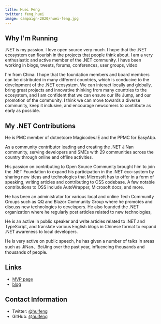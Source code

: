 ```yaml
---
title: Huei Feng
twitter: feng_huei
image: campaign-2020/huei-feng.jpg
---
```


## Why I'm Running

.NET is my passion. I love open source very much. I hope that the .NET ecosystem can flourish in the projects that people think about. I am a very enthusiastic and active member of the .NET community. I have been working in blogs, tweets, forums, conferences, user groups, video

I'm from China. I hope that the foundation members and board members can be distributed in many different countries, which is conducive to the development of the .NET ecosystem. We can interact locally and globally, bring great projects and innovative thinking from many countries to the ecosystem, and I am confident that we can ensure our life Jump, and our promotion of the community. I think we can move towards a diverse community, keep it inclusive, and encourage newcomers to contribute as early as possible.

## My .NET Contributions

He is PMC member of dotnetcore Magicodes.IE and the PPMC for EasyAbp.

As a community contributor leading and creating the .NET JiNan community, serving developers and SMEs with 29 communities across the country through online and offline activities.

His passion on contributing to Open Source Community brought him to join the .NET Foundation to expand his participation in the .NET eco-system by sharing new ideas and technologies that Microsoft has to offer in a form of speaking, writing articles and contributing to OSS codebase. A few notable contributions to OSS include AutoWrapper, Microsoft docs, and more.

He has been an administrator for various local and online Tech Community Groups such as QQ and Blazor Community Group where he promotes and discuss new technologies to developers. He also founded the .NET organization where he regularly post articles related to new technologies,

He is an active in public speaker and write articles related to .NET and TypeScript, and translate various English blogs in Chinese format to expand .NET awareness to local developers. 

He is very active on public speech, he has given a number of talks in areas such as JiNan、BeiJing over the past year, influencing thousands and thousands of people.



## Links

* [MVP page](https://mvp.microsoft.com/en-us/PublicProfile/5003855?fullName=Hui%20Feng)
* [blog](https://www.cnblogs.com/yyfh)

## Contact Information

* Twitter: [@huifeng](https://twitter.com/feng_huei)
* GitHub: [@huifeng](https://github.com/hueifeng)


